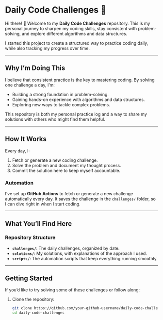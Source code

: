 # **Daily Code Challenges 🚀**

Hi there! 👋 Welcome to my **Daily Code Challenges** repository. This is my personal journey to sharpen my coding skills, stay consistent with problem-solving, and explore different algorithms and data structures. 

I started this project to create a structured way to practice coding daily, while also tracking my progress over time.

---

## **Why I’m Doing This**

I believe that consistent practice is the key to mastering coding. By solving one challenge a day, I’m:
- Building a strong foundation in problem-solving.
- Gaining hands-on experience with algorithms and data structures.
- Exploring new ways to tackle complex problems.

This repository is both my personal practice log and a way to share my solutions with others who might find them helpful.

---

## **How It Works**

Every day, I:
1. Fetch or generate a new coding challenge.
2. Solve the problem and document my thought process.
3. Commit the solution here to keep myself accountable.

### **Automation**
I’ve set up **GitHub Actions** to fetch or generate a new challenge automatically every day. It saves the challenge in the `challenges/` folder, so I can dive right in when I start coding.

---

## **What You’ll Find Here**

### **Repository Structure**
- **`challenges/`**: The daily challenges, organized by date.
- **`solutions/`**: My solutions, with explanations of the approach I used.
- **`scripts/`**: The automation scripts that keep everything running smoothly.

---

## **Getting Started**

If you’d like to try solving some of these challenges or follow along:
1. Clone the repository:
   ```bash
   git clone https://github.com/your-github-username/daily-code-challenges.git
   cd daily-code-challenges

